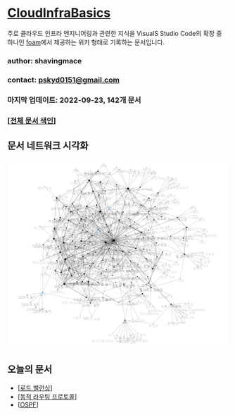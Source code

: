 # [CloudInfraBasics](https://shavingmace.github.io/CloudInfraBasics/)

주로 클라우드 인프라 엔지니어링과 관련한 지식을 VisualS Studio Code의 확장 중 하나인 [foam](https://foambubble.github.io/foam/)에서 제공하는 위키 형태로 기록하는 문서입니다. 

### author: shavingmace
### contact: pskyd0151@gmail.com
### 마지막 업데이트: 2022-09-23, 142개 문서

### [[전체 문서 색인]]

## 문서 네트워크 시각화
![타이틀 이미지](./attachments/2022-09-22-16-52-46.png)

## 오늘의 문서 
- [[로드 밸런싱]]
- [[동적 라우팅 프로토콜]]
- [[OSPF]]




[//begin]: # "Autogenerated link references for markdown compatibility"
[전체 문서 색인]: <docs/전체 문서 색인.md> "전체 문서 색인"
[로드 밸런싱]: <docs/로드 밸런싱.md> "로드 밸런싱"
[동적 라우팅 프로토콜]: <docs/동적 라우팅 프로토콜.md> "동적 라우팅 프로토콜"
[OSPF]: docs/OSPF.md "OSPF"
[//end]: # "Autogenerated link references"
